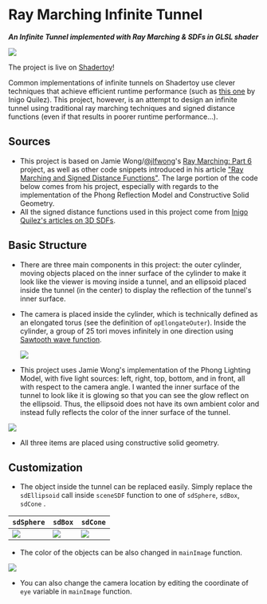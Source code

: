 # Ray Marching Infinite Tunnel

***An Infinite Tunnel implemented with Ray Marching & SDFs in GLSL shader***

![](https://raw.githubusercontent.com/jason-ono/Story/master/inftunnel_assets/angle.png)

The project is live on [Shadertoy](https://www.shadertoy.com/view/NlVSWW)!

Common implementations of infinite tunnels on Shadertoy use clever techniques that achieve efficient runtime performance (such as [this one](https://iquilezles.org/www/articles/tunnel/tunnel.htm) by Inigo Quilez). This project, however, is an attempt to design an infinite tunnel using traditional ray marching techniques and signed distance functions (even if that results in poorer runtime performance...).

## Sources

- This project is based on Jamie Wong/[@jlfwong](https://github.com/jlfwong)'s [Ray Marching: Part 6](https://www.shadertoy.com/view/4tcGDr) project, as well as other code snippets introduced in his article ["Ray Marching and Signed Distance Functions"](http://jamie-wong.com/2016/07/15/ray-marching-signed-distance-functions/). The large portion of the code below comes from his project, especially with regards to the implementation of the Phong Reflection Model and Constructive Solid Geometry.
- All the signed distance functions used in this project come from [Inigo Quilez's articles on 3D SDFs](https://iquilezles.org/www/articles/distfunctions/distfunctions.htm).

## Basic Structure

- There are three main components in this project: the outer cylinder, moving objects placed on the inner surface of the cylinder to make it look like the viewer is moving inside a tunnel, and an ellipsoid placed inside the tunnel (in the center) to display the reflection of the tunnel's inner surface.

- The camera is placed inside the cylinder, which is technically defined as an elongated torus (see the definition of `opElongateOuter`). Inside the cylinder, a group of 25 tori moves infinitely in one direction using [Sawtooth wave function](https://en.wikipedia.org/wiki/Sawtooth_wave).

  ![](https://raw.githubusercontent.com/jason-ono/Story/master/inftunnel_assets/mechanism.jpeg)

- This project uses Jamie Wong's implementation of the Phong Lighting Model, with five light sources: left, right, top, bottom, and in front, all with respect to the camera angle. I wanted the inner surface of the tunnel to look like it is glowing so that you can see the glow reflect on the ellipsoid. Thus, the ellipsoid does not have its own ambient color and instead fully reflects the color of the inner surface of the tunnel.

![](https://raw.githubusercontent.com/jason-ono/Story/master/inftunnel_assets/ellipsoid.png)

- All three items are placed using constructive solid geometry. 

## Customization

- The object inside the tunnel can be replaced easily. Simply replace the `sdEllipsoid` call inside `sceneSDF` function to one of `sdSphere`, `sdBox`, `sdCone` .

| `sdSphere`                                                   | `sdBox`                                                      | `sdCone`                                                     |
| ------------------------------------------------------------ | ------------------------------------------------------------ | ------------------------------------------------------------ |
| ![](https://raw.githubusercontent.com/jason-ono/Story/master/inftunnel_assets/sphere.png) | ![](https://raw.githubusercontent.com/jason-ono/Story/master/inftunnel_assets/box.png) | ![](https://raw.githubusercontent.com/jason-ono/Story/master/inftunnel_assets/cone.png) |

- The color of the objects can be also changed in `mainImage` function.

![](https://raw.githubusercontent.com/jason-ono/Story/master/inftunnel_assets/green.png)

- You can also change the camera location by editing the coordinate of `eye` variable in `mainImage` function.
